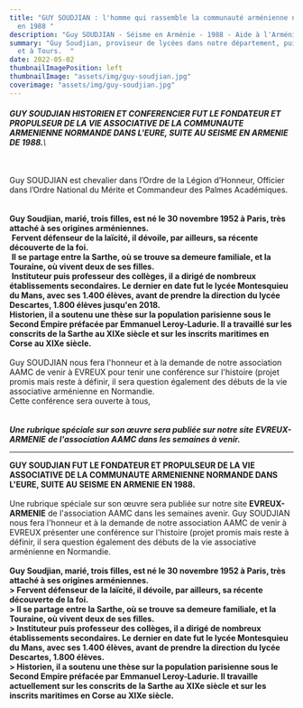 ```yaml
---
title: "GUY SOUDJIAN : l'homme qui rassemble la communauté arménienne normande
  en 1988 "
description: "Guy SOUDJIAN - Séisme en Arménie - 1988 - Aide à l'Arménie "
summary: "Guy Soudjian, proviseur de lycées dans notre département, puis au Mans
  et à Tours.  "
date: 2022-05-02
thumbnailImagePosition: left
thumbnailImage: "assets/img/guy-soudjian.jpg"
coverimage: "assets/img/guy-soudjian.jpg"
---
```

###### **GUY SOUDJIAN HISTORIEN ET CONFERENCIER FUT LE FONDATEUR ET PROPULSEUR DE LA VIE ASSOCIATIVE DE LA COMMUNAUTE ARMENIENNE NORMANDE DANS L'EURE, SUITE AU SEISME EN ARMENIE DE 1988.**\
\
Guy SOUDJIAN est chevalier dans l’Ordre de la Légion d’Honneur, Officier dans l’Ordre National du Mérite et Commandeur des Palmes Académiques.\
 \
\
**Guy Soudjian, marié, trois filles, est né le 30 novembre 1952 à Paris, très attaché à ses origines arméniennes.**\
 **Fervent défenseur de la laïcité, il dévoile, par ailleurs, sa récente découverte de la foi.**\
 **Il se partage entre la Sarthe, où se trouve sa demeure familiale, et la Touraine, où vivent deux de ses filles.**\
 **Instituteur puis professeur des collèges, il a dirigé de nombreux établissements secondaires. Le dernier en date fut le lycée Montesquieu du Mans, avec ses 1.400 élèves, avant de prendre la direction du lycée Descartes, 1.800 élèves jusqu'en 2018.**\
**Historien, il a soutenu une thèse sur la population parisienne sous le Second Empire préfacée par Emmanuel Leroy-Ladurie. Il a travaillé sur les conscrits de la Sarthe au XIXe siècle et sur les inscrits maritimes en Corse au XIXe siècle.**\
\
Guy SOUDJIAN nous fera l'honneur et à la demande de notre association AAMC de venir à EVREUX pour tenir une conférence sur l'histoire (projet promis mais reste à définir, il sera question également des débuts de la vie associative arménienne en Normandie.\
Cette conférence sera ouverte à tous,\
\
\
***Une rubrique spéciale sur son œuvre sera publiée sur notre site** **EVREUX-ARMENIE** **de l'association AAMC dans les semaines à venir.***

----------------------------------------

**GUY SOUDJIAN FUT LE FONDATEUR ET PROPULSEUR DE LA VIE ASSOCIATIVE DE LA COMMUNAUTE ARMENIENNE NORMANDE DANS L'EURE, SUITE AU SEISME EN ARMENIE EN 1988.** \
\
Une rubrique spéciale sur son œuvre sera publiée sur notre site **EVREUX-ARMENIE** de l'association AAMC dans les semaines avenir. Guy SOUDJIAN nous fera l'honneur et à la demande de notre association AAMC de venir à EVREUX présenter une conférence sur l'histoire (projet promis mais reste à définir, il sera question également des débuts de la vie associative arménienne en Normandie. \
\
**Guy Soudjian, marié, trois filles, est né le 30 novembre 1952 à Paris, très attaché à ses origines arméniennes.**\
**\> Fervent défenseur de la laïcité, il dévoile, par ailleurs, sa récente découverte de la foi.**\
**\> Il se partage entre la Sarthe, où se trouve sa demeure familiale, et la Touraine, où vivent deux de ses filles.**\
**\> Instituteur puis professeur des collèges, il a dirigé de nombreux établissements secondaires. Le dernier en date fut le lycée Montesquieu du Mans, avec ses 1.400 élèves, avant de prendre la direction du lycée Descartes, 1.800 élèves.**\
**\> Historien, il a soutenu une thèse sur la population parisienne sous le Second Empire préfacée par Emmanuel Leroy-Ladurie. Il travaille actuellement sur les conscrits de la Sarthe au XIXe siècle et sur les inscrits maritimes en Corse au XIXe siècle.**